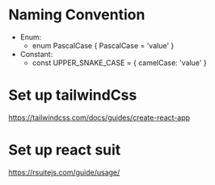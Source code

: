 # Naming Convention

- Enum:
  - enum PascalCase { PascalCase = 'value' }
- Constant:
  - const UPPER_SNAKE_CASE = { camelCase: 'value' }

# Set up tailwindCss

https://tailwindcss.com/docs/guides/create-react-app

# Set up react suit

https://rsuitejs.com/guide/usage/
